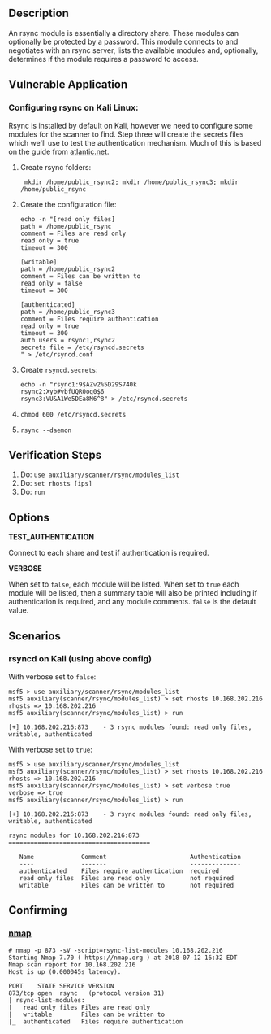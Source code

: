 ## Description

An rsync module is essentially a directory share. These modules can optionally be protected by a password. This module connects to and
negotiates with an rsync server, lists the available modules and, optionally, determines if the module requires a password to access.

## Vulnerable Application

### Configuring rsync on Kali Linux:

Rsync is installed by default on Kali, however we need to configure some modules for the scanner to find.  Step three will
create the secrets files which we'll use to test the authentication mechanism.  Much of this is based on the guide from
[atlantic.net](https://www.atlantic.net/cloud-hosting/how-to-setup-rsync-daemon-linux-server/).

1. Create rsync folders:
   ```
    mkdir /home/public_rsync2; mkdir /home/public_rsync3; mkdir /home/public_rsync
   ```
2. Create the configuration file: 

    ```
    echo -n "[read only files]
    path = /home/public_rsync
    comment = Files are read only
    read only = true
    timeout = 300
    
    [writable]
    path = /home/public_rsync2
    comment = Files can be written to
    read only = false
    timeout = 300
    
    [authenticated]
    path = /home/public_rsync3
    comment = Files require authentication
    read only = true
    timeout = 300
    auth users = rsync1,rsync2
    secrets file = /etc/rsyncd.secrets
    " > /etc/rsyncd.conf
    ```

3. Create `rsyncd.secrets`:
    ```
    echo -n "rsync1:9$AZv2%5D29S740k
    rsync2:Xyb#vbfUQR0og0$6
    rsync3:VU&A1We5DEa8M6^8" > /etc/rsyncd.secrets
    ```
4. `chmod 600 /etc/rsyncd.secrets`
5. `rsync --daemon`

## Verification Steps

  1. Do: `use auxiliary/scanner/rsync/modules_list`
  2. Do: `set rhosts [ips]`
  3. Do: `run`

## Options

  **TEST_AUTHENTICATION**

  Connect to each share and test if authentication is required.

  **VERBOSE**

  When set to `false`, each module will be listed.  When set to `true` each module will be listed, then a summary
  table will also be printed including if authentication is required, and any module comments.  `false` is the default value.

## Scenarios

### rsyncd on Kali (using above config)

With verbose set to `false`:

  ```
  msf5 > use auxiliary/scanner/rsync/modules_list
  msf5 auxiliary(scanner/rsync/modules_list) > set rhosts 10.168.202.216
  rhosts => 10.168.202.216
  msf5 auxiliary(scanner/rsync/modules_list) > run
  
  [+] 10.168.202.216:873    - 3 rsync modules found: read only files, writable, authenticated
  ```

With verbose set to `true`:

  ```
  msf5 > use auxiliary/scanner/rsync/modules_list
  msf5 auxiliary(scanner/rsync/modules_list) > set rhosts 10.168.202.216
  rhosts => 10.168.202.216
  msf5 auxiliary(scanner/rsync/modules_list) > set verbose true
  verbose => true
  msf5 auxiliary(scanner/rsync/modules_list) > run
  
  [+] 10.168.202.216:873    - 3 rsync modules found: read only files, writable, authenticated
  
  rsync modules for 10.168.202.216:873   
  =======================================
  
     Name             Comment                       Authentication
     ----             -------                       --------------
     authenticated    Files require authentication  required
     read only files  Files are read only           not required
     writable         Files can be written to       not required
  
  ```

## Confirming

### [nmap](https://nmap.org/nsedoc/scripts/rsync-list-modules.html)

```
# nmap -p 873 -sV -script=rsync-list-modules 10.168.202.216
Starting Nmap 7.70 ( https://nmap.org ) at 2018-07-12 16:32 EDT
Nmap scan report for 10.168.202.216
Host is up (0.000045s latency).

PORT    STATE SERVICE VERSION
873/tcp open  rsync   (protocol version 31)
| rsync-list-modules: 
|   read only files	Files are read only
|   writable       	Files can be written to
|_  authenticated  	Files require authentication

```
